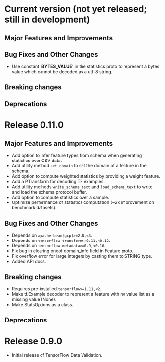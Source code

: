 # Current version (not yet released; still in development)

## Major Features and Improvements

## Bug Fixes and Other Changes

* Use constant '__BYTES_VALUE__' in the statistics proto to represent a bytes value which cannot be decoded as a utf-8 string.

## Breaking changes

## Deprecations

# Release 0.11.0

## Major Features and Improvements

* Add option to infer feature types from schema when generating statistics over CSV data.
* Add utility method `set_domain` to set the domain of a feature in the schema.
* Add option to compute weighted statistics by providing a weight feature.
* Add a PTransform for decoding TF examples.
* Add utility methods `write_schema_text` and `load_schema_text` to write and load the schema protocol buffer.
* Add option to compute statistics over a sample.
* Optimize performance of statistics computation (~2x improvement on benchmark datasets).

## Bug Fixes and Other Changes

* Depends on `apache-beam[gcp]>=2.8,<3`.
* Depends on `tensorflow-transform>=0.11,<0.12`.
* Depends on `tensorflow-metadata>=0.9,<0.10`.
* Fix bug in clearing oneof domain\_info field in Feature proto.
* Fix overflow error for large integers by casting them to STRING type.
* Added API docs.

## Breaking changes

* Requires pre-installed `tensorflow>=1.11,<2`.
* Make tf.Example decoder to represent a feature with no value list as a
  missing value (None).
* Make StatsOptions as a class.

## Deprecations

# Release 0.9.0

* Initial release of TensorFlow Data Validation.
